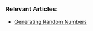### Relevant Articles:

- [Generating Random Numbers](https://www.baeldung.com/java-generating-random-numbers)
